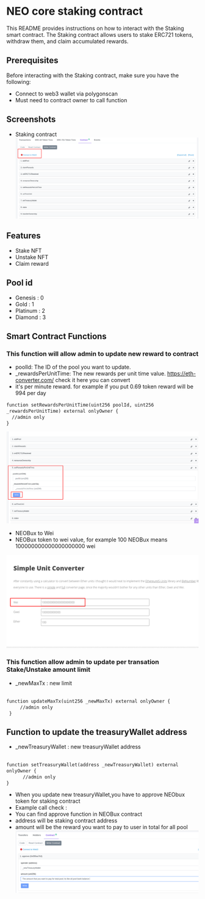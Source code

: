 
# NEO core staking contract

This README provides instructions on how to interact with the Staking smart contract. The Staking contract allows users to stake ERC721 tokens, withdraw them, and claim accumulated rewards.




## Prerequisites

Before interacting with the Staking contract, make sure you have the following:


- Connect to web3 wallet via polygonscan
- Must need to contract owner to call function



## Screenshots
- Staking contract
![Login](https://github.com/sayedex/NE0-stake-contract/blob/master/Screenshot/1.png?raw=true)


## Features

- Stake NFT
- Unstake NFT
- Claim reward


## Pool id 



- Genesis : 0 
- Gold : 1
- Platinum : 2
- Diamond : 3

## Smart Contract Functions



### This function will allow admin to update new reward to contract
 - poolId: The ID of the pool you want to update.
-  _rewardsPerUnitTime: The new rewards per unit time value.  https://eth-converter.com/ check it here you can convert
-  it's per minute reward. for example if you put 0.69 token reward will be 994 per day

```solidity
function setRewardsPerUnitTime(uint256 poolId, uint256 _rewardsPerUnitTime) external onlyOwner {
  //admin only
}
```


![SetReward](https://github.com/sayedex/NE0-stake-contract/blob/master/Screenshot/3.png?raw=true)
- NEOBux to Wei
- NEOBux token to wei value, for example 100 NEOBux means 100000000000000000000 wei

![Wei convert](https://github.com/sayedex/NE0-stake-contract/blob/master/Screenshot/5.png?raw=true)   





### This function allow admin to update per transation Stake/Unstake amount limit 
- _newMaxTx : new limit
```solidity

function updateMaxTx(uint256 _newMaxTx) external onlyOwner {
     //admin only
 }

```    

## Function to update the treasuryWallet address
- _newTreasuryWallet : new treasuryWallet address
```solidity

function setTreasuryWallet(address _newTreasuryWallet) external onlyOwner {
      //admin only
}

```

 - When you update new treasuryWallet,you have to approve NEObux token for staking contract
 - Example call check :
 - You can find approve function in NEOBux contract
 - address will be staking contract address
 - amount will be the reward you want to pay to user in total for all pool
 ![approval](https://github.com/sayedex/NE0-stake-contract/blob/master/Screenshot/4.png?raw=true)

